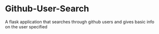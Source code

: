 # Github-User-Search
A flask application that searches through github users and gives basic info on the user specified
